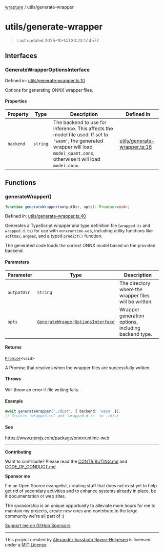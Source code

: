 [wrapture](../README.md) / utils/generate-wrapper

# utils/generate-wrapper

> Last updated 2025-10-14T20:23:17.457Z

## Interfaces

### GenerateWrapperOptionsInterface

Defined in:
[utils/generate-wrapper.ts:10](https://github.com/phun-ky/wrapture/blob/main/src/utils/generate-wrapper.ts#L10)

Options for generating ONNX wrapper files.

#### Properties

| Property                       | Type     | Description                                                                                                                                                                      | Defined in                                                                                                      |
| ------------------------------ | -------- | -------------------------------------------------------------------------------------------------------------------------------------------------------------------------------- | --------------------------------------------------------------------------------------------------------------- |
| <a id="backend"></a> `backend` | `string` | The backend to use for inference. This affects the model file used. If set to `'wasm'`, the generated wrapper will load `model_quant.onnx`, otherwise it will load `model.onnx`. | [utils/generate-wrapper.ts:16](https://github.com/phun-ky/wrapture/blob/main/src/utils/generate-wrapper.ts#L16) |

## Functions

### generateWrapper()

```ts
function generateWrapper(outputDir, opts): Promise<void>;
```

Defined in:
[utils/generate-wrapper.ts:40](https://github.com/phun-ky/wrapture/blob/main/src/utils/generate-wrapper.ts#L40)

Generates a TypeScript wrapper and type definition file (`wrapped.ts` and
`wrapped.d.ts`) for use with `onnxruntime-web`, including utility functions like
`softmax`, `argmax`, and a typed `predict()` function.

The generated code loads the correct ONNX model based on the provided backend.

#### Parameters

| Parameter   | Type                                                                  | Description                                            |
| ----------- | --------------------------------------------------------------------- | ------------------------------------------------------ |
| `outputDir` | `string`                                                              | The directory where the wrapper files will be written. |
| `opts`      | [`GenerateWrapperOptionsInterface`](#generatewrapperoptionsinterface) | Wrapper generation options, including backend type.    |

#### Returns

[`Promise`](https://developer.mozilla.org/docs/Web/JavaScript/Reference/Global_Objects/Promise)<`void`>

A Promise that resolves when the wrapper files are successfully written.

#### Throws

Will throw an error if file writing fails.

#### Example

```ts
await generateWrapper('./dist', { backend: 'wasm' });
// Creates `wrapped.ts` and `wrapped.d.ts` in ./dist
```

#### See

https://www.npmjs.com/package/onnxruntime-web

---

**Contributing**

Want to contribute? Please read the
[CONTRIBUTING.md](https://github.com/phun-ky/wrapture/blob/main/CONTRIBUTING.md)
and
[CODE_OF_CONDUCT.md](https://github.com/phun-ky/wrapture/blob/main/CODE_OF_CONDUCT.md)

**Sponsor me**

I'm an Open Source evangelist, creating stuff that does not exist yet to help
get rid of secondary activities and to enhance systems already in place, be it
documentation or web sites.

The sponsorship is an unique opportunity to alleviate more hours for me to
maintain my projects, create new ones and contribute to the large community
we're all part of :)

[Support me on GitHub Sponsors](https://github.com/sponsors/phun-ky).

---

This project created by [Alexander Vassbotn Røyne-Helgesen](http://phun-ky.net)
is licensed under a [MIT License](https://choosealicense.com/licenses/mit/).
